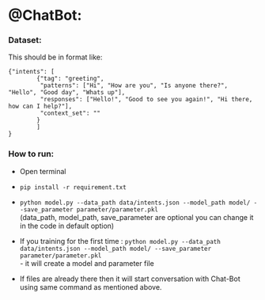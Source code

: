 # @ChatBot:

### Dataset:
This should be in format like:
```
{"intents": [
        {"tag": "greeting",
         "patterns": ["Hi", "How are you", "Is anyone there?", "Hello", "Good day", "Whats up"],
         "responses": ["Hello!", "Good to see you again!", "Hi there, how can I help?"],
         "context_set": ""
        }
        ]
}
```

### How to run:
  * Open terminal
  * ```pip install -r requirement.txt```
  * ```python model.py --data_path data/intents.json --model_path model/ --save_parameter parameter/parameter.pkl```<br>
    (data_path, model_path, save_parameter are optional you can change it in the code in default option)

  * If you training for the first time :
       ```python model.py --data_path data/intents.json --model_path model/ --save_parameter parameter/parameter.pkl```<br>
           - it will create a model and parameter file
  * If files are already there then it will start conversation with Chat-Bot using same command as mentioned above.
